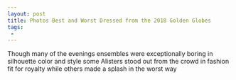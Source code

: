 ```yaml
---
layout: post
title: Photos Best and Worst Dressed from the 2018 Golden Globes
tags:
 -
---
```

Though many of the evenings ensembles were exceptionally boring in silhouette color and style some Alisters stood out from the crowd in fashion fit for royalty while others made a splash in the worst way
